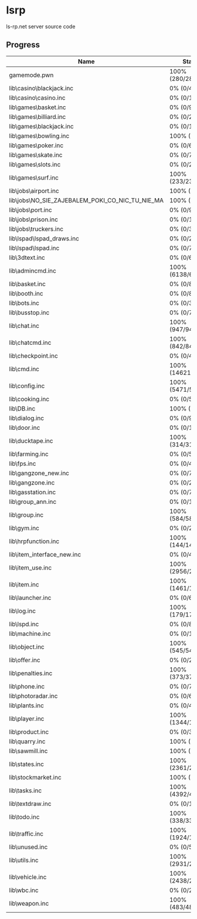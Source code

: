 # lsrp

ls-rp.net server source code

## Progress

| Name                                            | Status             |
| ----------------------------------------------- | ------------------ |
| gamemode.pwn                                    | 100% (280/280)     |
| lib\casino\blackjack.inc                        | 0% (0/482)         |
| lib\casino\casino.inc                           | 0% (0/12)          |
| lib\games\basket.inc                            | 0% (0/92)          |
| lib\games\billiard.inc                          | 0% (0/275)         |
| lib\games\blackjack.inc                         | 0% (0/1475)        |
| lib\games\bowling.inc                           | 100% (1/1)         |
| lib\games\poker.inc                             | 0% (0/669)         |
| lib\games\skate.inc                             | 0% (0/73)          |
| lib\games\slots.inc                             | 0% (0/270)         |
| lib\games\surf.inc                              | 100% (233/233)     |
| lib\jobs\airport.inc                            | 100% (3/3)         |
| lib\jobs\NO_SIE_ZAJEBALEM_POKI_CO_NIC_TU_NIE_MA | 100% (1/1)         |
| lib\jobs\port.inc                               | 0% (0/92)          |
| lib\jobs\prison.inc                             | 0% (0/106)         |
| lib\jobs\truckers.inc                           | 0% (0/319)         |
| lib\lspad\lspad_draws.inc                       | 0% (0/2117)        |
| lib\lspad\lspad.inc                             | 0% (0/780)         |
| lib\3dtext.inc                                  | 0% (0/64)          |
| lib\admincmd.inc                                | 100% (6138/6138)   |
| lib\basket.inc                                  | 0% (0/81)          |
| lib\booth.inc                                   | 0% (0/82)          |
| lib\bots.inc                                    | 0% (0/328)         |
| lib\busstop.inc                                 | 0% (0/74)          |
| lib\chat.inc                                    | 100% (947/947)     |
| lib\chatcmd.inc                                 | 100% (842/842)     |
| lib\checkpoint.inc                              | 0% (0/436)         |
| lib\cmd.inc                                     | 100% (14621/14621) |
| lib\config.inc                                  | 100% (5471/5471)   |
| lib\cooking.inc                                 | 0% (0/517)         |
| lib\DB.inc                                      | 100% (20/20)       |
| lib\dialog.inc                                  | 0% (0/9940)        |
| lib\door.inc                                    | 0% (0/1212)        |
| lib\ducktape.inc                                | 100% (314/314)     |
| lib\farming.inc                                 | 0% (0/561)         |
| lib\fps.inc                                     | 0% (0/46)          |
| lib\gangzone_new.inc                            | 0% (0/762)         |
| lib\gangzone.inc                                | 0% (0/285)         |
| lib\gasstation.inc                              | 0% (0/77)          |
| lib\group_ann.inc                               | 0% (0/100)         |
| lib\group.inc                                   | 100% (584/584)     |
| lib\gym.inc                                     | 0% (0/221)         |
| lib\hrpfunction.inc                             | 100% (144/144)     |
| lib\item_interface_new.inc                      | 0% (0/483)         |
| lib\item_use.inc                                | 100% (2956/2956)   |
| lib\item.inc                                    | 100% (1461/1461)   |
| lib\launcher.inc                                | 0% (0/64)          |
| lib\log.inc                                     | 100% (179/179)     |
| lib\lspd.inc                                    | 0% (0/81)          |
| lib\machine.inc                                 | 0% (0/16)          |
| lib\object.inc                                  | 100% (545/545)     |
| lib\offer.inc                                   | 0% (0/2461)        |
| lib\penalties.inc                               | 100% (373/373)     |
| lib\phone.inc                                   | 0% (0/743)         |
| lib\photoradar.inc                              | 0% (0/68)          |
| lib\plants.inc                                  | 0% (0/411)         |
| lib\player.inc                                  | 100% (1344/1344)   |
| lib\product.inc                                 | 0% (0/371)         |
| lib\quarry.inc                                  | 100% (1/1)         |
| lib\sawmill.inc                                 | 100% (1/1)         |
| lib\states.inc                                  | 100% (2361/2361)   |
| lib\stockmarket.inc                             | 100% (1/1)         |
| lib\tasks.inc                                   | 100% (4392/4392)   |
| lib\textdraw.inc                                | 0% (0/1431)        |
| lib\todo.inc                                    | 100% (338/338)     |
| lib\traffic.inc                                 | 100% (1924/1924)   |
| lib\unused.inc                                  | 0% (0/57)          |
| lib\utils.inc                                   | 100% (2931/2931)   |
| lib\vehicle.inc                                 | 100% (2438/2438)   |
| lib\wbc.inc                                     | 0% (0/231)         |
| lib\weapon.inc                                  | 100% (483/483)     |

